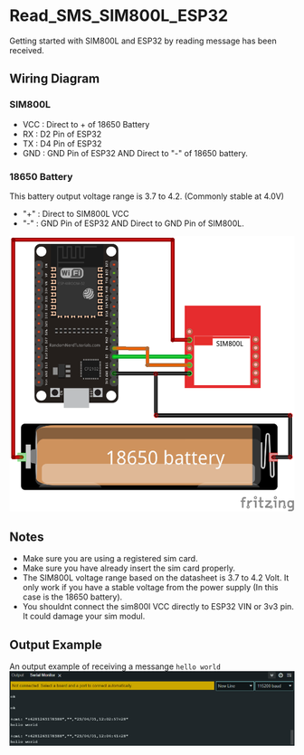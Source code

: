 # Read_SMS_SIM800L_ESP32
Getting started with SIM800L and ESP32 by reading message has been received.

## Wiring Diagram
### SIM800L
* VCC : Direct to + of 18650 Battery <br/>
* RX  : D2 Pin of ESP32 <br/>
* TX  : D4 Pin of ESP32 <br/>
* GND : GND Pin of ESP32 AND Direct to "-" of 18650 battery. <br/>

### 18650 Battery
This battery output voltage range is 3.7 to 4.2. (Commonly stable at 4.0V)
* "+" : Direct to SIM800L VCC <br/>
* "-" : GND Pin of ESP32 AND Direct to GND Pin of SIM800L. <br/>
<img src="./ESP32_SIM800L_WIRING.png">

## Notes
* Make sure you are using a registered sim card. <br/>
* Make sure you have already insert the sim card properly. <br/>
* The SIM800L voltage range based on the datasheet is 3.7 to 4.2 Volt. It only work if you have a stable voltage from the power supply (In this case is the 18650 battery). <br/>
* You shouldnt connect the sim800l VCC directly to ESP32 VIN or 3v3 pin. It could damage your sim modul.

## Output Example
An output example of receiving a messange `hello world`
<img src="./Example.PNG">
